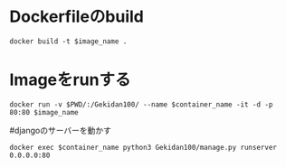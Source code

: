 # Dockerfileのbuild
```
docker build -t $image_name . 
```
 
# Imageをrunする
 
```
docker run -v $PWD/:/Gekidan100/ --name $container_name -it -d -p 80:80 $image_name 
```

#djangoのサーバーを動かす

```
docker exec $container_name python3 Gekidan100/manage.py runserver 0.0.0.0:80
```